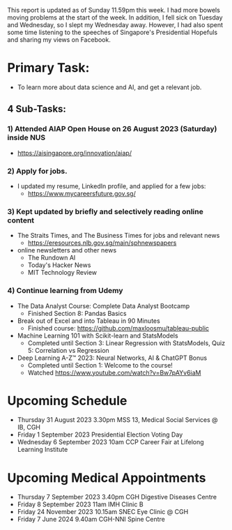 This report is updated as of Sunday 11.59pm this week.  I had more bowels moving problems at the start of the week.  In addition, I fell sick on Tuesday and Wednesday, so I slept my Wednesday away.  However, I had also spent some time listening to the speeches of Singapore's Presidential Hopefuls and sharing my views on Facebook.  

# Primary Task:
- To learn more about data science and AI, and get a relevant job.  

## 4 Sub-Tasks:
### 1) Attended AIAP Open House on 26 August 2023 (Saturday) inside NUS
- https://aisingapore.org/innovation/aiap/

### 2) Apply for jobs.
- I updated my resume, LinkedIn profile, and applied for a few jobs: 
    - https://www.mycareersfuture.gov.sg/

### 3) Kept updated by briefly and selectively reading online content
- The Straits Times, and The Business Times for jobs and relevant news
    - https://eresources.nlb.gov.sg/main/sphnewspapers
- online newsletters and other news
    - The Rundown AI
    - Today's Hacker News
    - MIT Technology Review

### 4) Continue learning from Udemy
- The Data Analyst Course: Complete Data Analyst Bootcamp
    - Finished Section 8: Pandas Basics
- Break out of Excel and into Tableau in 90 Minutes
    - Finished course: https://github.com/maxloosmu/tableau-public
- Machine Learning 101 with Scikit-learn and StatsModels
    - Completed until Section 3: Linear Regression with StatsModels, Quiz 5: Correlation vs Regression
- Deep Learning A-Z™ 2023: Neural Networks, AI & ChatGPT Bonus
    - Completed until Section 1: Welcome to the course!
    - Watched https://www.youtube.com/watch?v=Bw7pAYv6iaM

# Upcoming Schedule
- Thursday 31 August 2023 3.30pm MSS 13, Medical Social Services @ IB, CGH
- Friday 1 September 2023 Presidential Election Voting Day
- Wednesday 6 September 2023 10am CCP Career Fair at Lifelong Learning Institute

# Upcoming Medical Appointments
- Thursday 7 September 2023 3.40pm CGH Digestive Diseases Centre
- Friday 8 September 2023 11am IMH Clinic B
- Friday 24 November 2023 10.15am SNEC Eye Clinic @ CGH
- Friday 7 June 2024 9.40am CGH-NNI Spine Centre